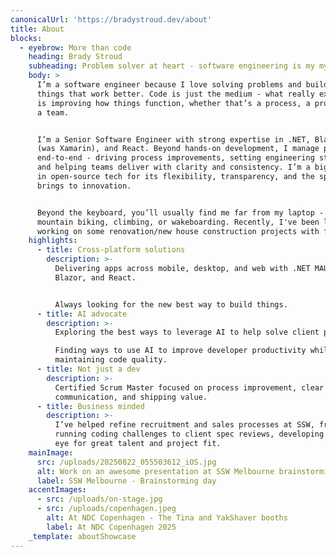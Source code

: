 ```yaml
---
canonicalUrl: 'https://bradystroud.dev/about'
title: About
blocks:
  - eyebrow: More than code
    heading: Brady Stroud
    subheading: Problem solver at heart - software engineering is my my tool of choice.
    body: >
      I’m a software engineer because I love solving problems and building
      things that work better. Code is just the medium - what really excites me
      is improving how things function, whether that’s a process, a product, or
      a team.


      I’m a Senior Software Engineer with strong expertise in .NET, Blazor, MAUI
      (was Xamarin), and React. Beyond hands-on development, I manage projects
      end-to-end - driving process improvements, setting engineering standards,
      and helping teams deliver with clarity and consistency. I’m a big believer
      in open-source tech for its flexibility, transparency, and the speed it
      brings to innovation.


      Beyond the keyboard, you’ll usually find me far from my laptop - running,
      mountain biking, climbing, or wakeboarding. Recently, I've been loving
      working on some renovation/new house construction projects with friends.
    highlights:
      - title: Cross-platform solutions
        description: >-
          Delivering apps across mobile, desktop, and web with .NET MAUI,
          Blazor, and React.  


          Always looking for the new best way to build things.
      - title: AI advocate
        description: >-
          Exploring the best ways to leverage AI to help solve client problems.

          Finding ways to use AI to improve developer productivity while
          maintaining code quality.
      - title: Not just a dev
        description: >-
          Certified Scrum Master focused on process improvement, clear
          communication, and shipping value.
      - title: Business minded
        description: >-
          I’ve helped refine recruitment and sales processes at SSW, from
          running coding challenges to client spec reviews, developing a strong
          eye for great talent and project fit.
    mainImage:
      src: /uploads/20250822_055503612_iOS.jpg
      alt: Work on an awesome presentation at SSW Melbourne brainstorming day
      label: SSW Melbourne - Brainstorming day
    accentImages:
      - src: /uploads/on-stage.jpg
      - src: /uploads/copenhagen.jpeg
        alt: At NDC Copenhagen - The Tina and YakShaver booths
        label: At NDC Copenhagen 2025
    _template: aboutShowcase
---
```


